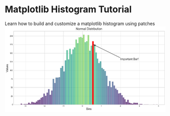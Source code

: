 # Matplotlib Histogram Tutorial
Learn how to build and customize a matplotlib histogram using patches
<img src='img/pretty_hist.png'>
